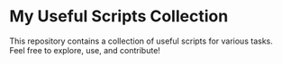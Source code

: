 # My Useful Scripts Collection  
This repository contains a collection of useful scripts for various tasks.  
Feel free to explore, use, and contribute!  
